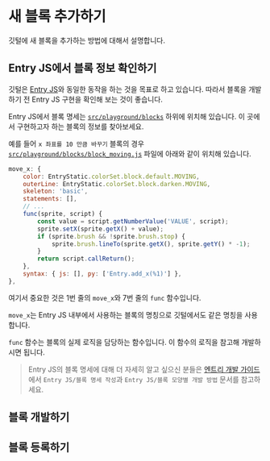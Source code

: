# 새 블록 추가하기

깃털에 새 블록을 추가하는 방법에 대해서 설명합니다.

## Entry JS에서 블록 정보 확인하기

깃털은 [Entry JS](https://github.com/entrylabs/entryjs)와 동일한 동작을 하는 것을 목표로 하고 있습니다.
따라서 블록을 개발하기 전 Entry JS 구현을 확인해 보는 것이 좋습니다.

Entry JS에서 블록 명세는 [`src/playground/blocks`](https://github.com/entrylabs/entryjs/tree/develop/src/playground/blocks) 하위에 위치해 있습니다. 이 곳에서 구현하고자 하는 블록의 정보를 찾아보세요.

예를 들어 `x 좌표를 10 만큼 바꾸기` 블록의 경우 [`src/playground/blocks/block_moving.js`](https://github.com/entrylabs/entryjs/blob/25d493f2848a355ef7f5ceef347a6b5a207f40af/src/playground/blocks/block_moving.js#L345-L397) 파일에 아래와 같이 위치해 있습니다.

```js
move_x: {
    color: EntryStatic.colorSet.block.default.MOVING,
    outerLine: EntryStatic.colorSet.block.darken.MOVING,
    skeleton: 'basic',
    statements: [],
    // ...
    func(sprite, script) {
        const value = script.getNumberValue('VALUE', script);
        sprite.setX(sprite.getX() + value);
        if (sprite.brush && !sprite.brush.stop) {
            sprite.brush.lineTo(sprite.getX(), sprite.getY() * -1);
        }
        return script.callReturn();
    },
    syntax: { js: [], py: ['Entry.add_x(%1)'] },
},
```

여기서 중요한 것은 1번 줄의 `move_x`와 7번 줄의 `func` 함수입니다.

`move_x`는 Entry JS 내부에서 사용하는 블록의 명칭으로 깃털에서도 같은 명칭을 사용합니다.

`func` 함수는 블록의 실제 로직을 담당하는 함수입니다. 이 함수의 로직을 참고해 개발하시면 됩니다.

> Entry JS의 블록 명세에 대해 더 자세히 알고 싶으신 분들은
> [엔트리 개발 가이드](https://docs.playentry.org/guide/index.html)에서
> `Entry JS/블록 명세 작성`과 `Entry JS/블록 모양별 개발 방법` 문서를 참고하세요.

## 블록 개발하기

## 블록 등록하기

